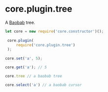 # core.plugin.tree

A <a href="https://github.com/Yomguithereal/baobab">Baobab</a> tree.

```js
let core = new require('core.constructor')();
 
 core.plugin(
     require('core.plugin.tree')
 );
 
core.set('a', 5);

core.get('a'); // 5

core.tree // a baobab tree

core.select('a') // a baobab cursor

```
